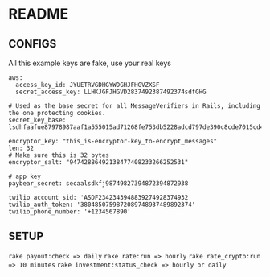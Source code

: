 # README

## CONFIGS

All this example keys are fake, use your real keys
```
aws:
  access_key_id: JYUETRVGDHGYWDGHJFHGVZXSF
  secret_access_key: LLHKJGFJHGVD2837492387492374sdfGHG

# Used as the base secret for all MessageVerifiers in Rails, including the one protecting cookies.
secret_key_base: lsdhfaafue87978987aaf1a555015ad71268fe753db5228adcd797de390c8cde7015cd4fbf05da17ef213d1f8b9e389ca7d025e5263ae4786ffd6add

encryptor_key: "this_is-encryptor-key_to-encrypt_messages"
len: 32
# Make sure this is 32 bytes
encryptor_salt: "94742886492138477408233266252531"

# app key
paybear_secret: secaalsdkfj98749827394872394872938

twilio_account_sid: 'ASDF2342343948839274928374932'
twilio_auth_token: '3804850759872089748937489892374'
twilio_phone_number: '+1234567890'
```

## SETUP

`rake payout:check => daily`
`rake rate:run => hourly`
`rake rate_crypto:run => 10 minutes`
`rake investment:status_check => hourly or daily`
